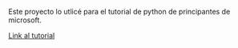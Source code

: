 Este proyecto lo utlicé para el tutorial de python de principantes de microsoft.

[Link al tutorial](https://learn.microsoft.com/es-es/training/paths/beginner-python/)